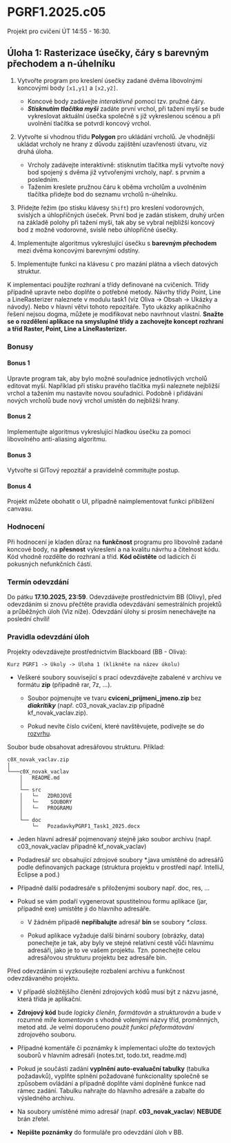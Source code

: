 # PGRF1.2025.c05

Projekt pro cvičení ÚT 14:55 - 16:30.

## Úloha 1: Rasterizace úsečky, čáry s barevným přechodem a n-úhelníku

1. Vytvořte program pro kreslení úsečky zadané dvěma libovolnými koncovými body ```[x1,y1]``` a ```[x2,y2]```.
    - Koncové body zadávejte *interaktivně* pomocí tzv. pružné čáry.
    - ***Stisknutím tlačítka myši*** zadáte první vrchol, při tažení myší se bude vykreslovat aktuální úsečka společně s již vykreslenou scénou a při uvolnění tlačítka se potvrdí koncový vrchol.

2. Vytvořte si vhodnou třídu **Polygon** pro ukládání vrcholů. Je vhodnější ukládat vrcholy ne hrany z důvodu zajištění uzavřenosti útvaru, viz druhá úloha.
    - Vrcholy zadávejte interaktivně: stisknutím tlačítka myši vytvořte nový bod spojený s dvěma již vytvořenými vrcholy, např. s prvním a posledním.
    - Tažením kreslete pružnou čáru k oběma vrcholům a uvolněním tlačítka přidejte bod do seznamu vrcholů n-úhelníku.

3. Přidejte řežim (po stisku klávesy ```Shift```) pro kreslení vodorovných, svislých a úhlopříčných úseček. První bod je zadán stiskem, druhý určen na základě polohy při tažení myši, tak aby se vybral nejbližší koncový bod z možné vodorovné, svislé nebo úhlopříčné úsečky.

4. Implementujte algoritmus vykreslující úsečku s **barevným přechodem** mezi dvěma koncovými barevnými odstíny.

5. Implementujte funkci na klávesu ```C``` pro mazání plátna a všech datových struktur.

K implementaci použijte rozhraní a třídy definované na cvičeních. Třídy případně upravte nebo doplňte o potřebné metody.
Návrhy třídy Point, Line a LineRasterizer naleznete v modulu task1 (viz Oliva -> Obsah -> Ukázky a návody). Nebo v hlavní větvi tohoto repozitáře.  Tyto ukázky aplikačního řešení nejsou dogma, můžete je modifikovat nebo navrhnout vlastní. **Snažte se o rozdělení aplikace na smysluplné třídy a zachovejte koncept rozhraní a tříd Raster, Point, Line a LineRasterizer.**

### Bonusy
#### Bonus 1
Upravte program tak, aby bylo možné souřadnice jednotlivých vrcholů editovat myší. Například při stisku pravého tlačítka myši naleznete nejbližší vrchol a tažením mu nastavíte novou souřadnici. Podobně i přidávání nových vrcholů bude nový vrchol umístěn do nejbližší hrany.

#### Bonus 2
Implementujte algoritmus vykreslující hladkou úsečku za pomoci libovolného anti-aliasing algoritmu.

#### Bonus 3
Vytvořte si GITový repozitář a pravidelně commitujte postup.

#### Bonus 4
Projekt můžete obohatit o UI, případně naimplementovat funkci přiblížení canvasu.

### Hodnocení

Při hodnocení je kladen důraz na **funkčnost** programu pro libovolně zadané koncové body, na **přesnost** vykreslení a na kvalitu návrhu a čitelnost kódu. Kód vhodně rozdělte do rozhraní a tříd. **Kód očistěte** od ladicích či pokusných nefunkčních částí.

### Termín odevzdání
Do pátku **17.10.2025, 23:59**.
Odevzdávejte prostřednictvím BB (Olivy), před odevzdáním si znovu přečtěte pravidla odevzdávání semestrálních projektů a průběžných úloh (Viz níže).
Odevzdání úlohy si prosím nenechávejte na poslední chvíli!

### Pravidla odevzdání úloh

Projekty odevzdávejte prostřednictvím Blackboard (BB - Oliva):

    Kurz PGRF1 -> Úkoly -> Úloha 1 (klikněte na název úkolu)

- Veškeré soubory související s prací odevzdávejte zabalené v archivu ve formátu **zip** (případně rar, 7z, …).
    - Soubor pojmenujte ve tvaru **cviceni_prijmeni_jmeno.zip** bez ***diakritiky*** (např. c03_novak_vaclav.zip případně kf_novak_vaclav.zip).

    - Pokud nevíte číslo cvičení, které navštěvujete, podívejte se do [rozvrhu](https://fim.uhk.cz/rozvrhy/ttable.asp?identifier=KIKM%2FPGRF1&weeks=1-13&idtype=name&objectclass=module&periods=2-17&width=100).

Soubor bude obsahovat adresářovou strukturu. Příklad:

```
c0X_novak_vaclav.zip
│   
└───c0X_novak_vaclav
    │   README.md
    │
    └── src
    │   └─   ZDROJOVÉ
    │   └─    SOUBORY   
    │   └─   PROGRAMU
    │
    └── doc
        └─   PozadavkyPGRF1_Task1_2025.docx
```

- Jeden hlavní adresář pojmenovaný stejně jako soubor archivu (např. c03_novak_vaclav případně kf_novak_vaclav)

- Podadresář src obsahující zdrojové soubory *.java umístěné do adresářů podle definovaných package (struktura projektu v prostředí např. IntelliJ, Eclipse a pod.)

- Případně další podadresáře s přiloženými soubory např. doc, res, ...
- Pokud se vám podaří vygenerovat spustitelnou formu aplikace (jar, případně exe) umístěte ji do hlavního adresáře.

    - V žádném případě **nepřibalujte** adresář **bin** se soubory _*.class_.

    - Pokud aplikace vyžaduje další binární soubory (obrázky, data) ponechejte je tak, aby byly ve stejné relativní cestě vůči hlavnímu adresáři, jako je to ve vašem projektu. Tzn. ponechejte celou adresářovou strukturu projektu bez adresáře bin.

Před odevzdáním si vyzkoušejte rozbalení archivu a funkčnost odevzdávaného projektu.

- V případě složitějšího členění zdrojových kódů musí být z názvu jasné, která třída je aplikační.

- **Zdrojový kód** bude _logicky členěn, formátován_ a _strukturován_ a bude v rozumné míře _komentován_ s vhodně volenými názvy tříd, proměnných, metod atd. Je velmi doporučeno _použít funkci přeformátování_ zdrojového souboru.

- Případné komentáře či poznámky k implementaci uložte do textových souborů v hlavním adresáři (notes.txt, todo.txt, readme.md)

- Pokud je součástí zadání **vyplnění auto-evaluační tabulky** (tabulka požadavků), vyplňte splnění požadované funkcionality společně se způsobem ovládání a případně doplňte vámi doplněné funkce nad rámec zadání. Tabulku nahrajte do hlavního adresáře a zabalte do výsledného archivu.

- Na soubory umístěné mimo adresář (např. **c03_novak_vaclav**) **NEBUDE** brán zřetel.

- **Nepište poznámky** do formuláře pro odevzdání úloh v BB.